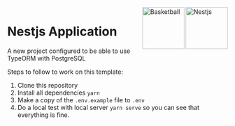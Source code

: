 <img src="https://d33wubrfki0l68.cloudfront.net/49c2be6f2607b5c12dd27f8ecc8521723447975d/f05c5/logo-small.cbbeba89.svg" alt="Nestjs" title="Nestjs" height="96" width="96" align="right"/>

<img src="https://upload.wikimedia.org/wikipedia/commons/thumb/7/72/Basketball_Clipart.svg/1200px-Basketball_Clipart.svg.png" alt="Basketball" title="Basketball" height="96" width="96" align="right"/>

# Nestjs Application

A new project configured to be able to use TypeORM with PostgreSQL

Steps to follow to work on this template:

 1. Clone this repository
 2. Install all dependencies `yarn`
 3. Make a copy of the `.env.example` file to `.env`
 4. Do a local test with local server `yarn serve` so you can see that everything is fine.